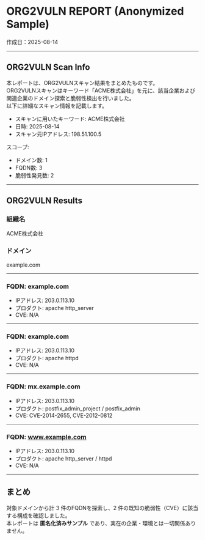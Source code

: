 # ORG2VULN REPORT (Anonymized Sample)

作成日：2025-08-14

---

## ORG2VULN Scan Info
本レポートは、ORG2VULNスキャン結果をまとめたものです。  
ORG2VULNスキャンはキーワード「ACME株式会社」を元に、該当企業および関連企業のドメイン探索と脆弱性検出を行いました。  
以下に詳細なスキャン情報を記載します。

- スキャンに用いたキーワード: ACME株式会社
- 日時: 2025-08-14
- スキャン元IPアドレス: 198.51.100.5

スコープ:
- ドメイン数: 1
- FQDN数: 3
- 脆弱性発見数: 2

---

## ORG2VULN Results

### 組織名
ACME株式会社

### ドメイン
example.com

---

### FQDN: example.com
- IPアドレス: 203.0.113.10
- プロダクト: apache http_server
- CVE: N/A

---

### FQDN: example.com
- IPアドレス: 203.0.113.10
- プロダクト: apache httpd
- CVE: N/A

---

### FQDN: mx.example.com
- IPアドレス: 203.0.113.10
- プロダクト: postfix_admin_project / postfix_admin
- CVE: CVE-2014-2655, CVE-2012-0812

---

### FQDN: www.example.com
- IPアドレス: 203.0.113.10
- プロダクト: apache http_server / httpd
- CVE: N/A

---

## まとめ
対象ドメインから計 3 件のFQDNを探索し、2 件の既知の脆弱性（CVE）に該当する構成を確認しました。  
本レポートは **匿名化済みサンプル** であり、実在の企業・環境とは一切関係ありません。
